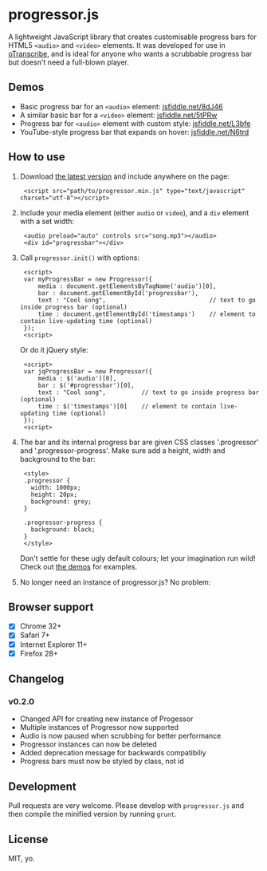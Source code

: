 # progressor.js

A lightweight JavaScript library that creates customisable progress bars for HTML5 `<audio>` and `<video>` elements. It was developed for use in [oTranscribe](http://github.com/oTranscribe/oTranscribe), and is ideal for anyone who wants a scrubbable progress bar but doesn't need a full-blown player.

## Demos

* Basic progress bar for an `<audio>` element: [jsfiddle.net/8dJ46](http://jsfiddle.net/8dJ46/)
* A similar basic bar for a `<video>` element: [jsfiddle.net/5tPRw](http://jsfiddle.net/5tPRw/)
* Progress bar for `<audio>` element with custom style: [jsfiddle.net/L3bfe](http://jsfiddle.net/6GbSK/)
* YouTube-style progress bar that expands on hover: [jsfiddle.net/N6trd](http://jsfiddle.net/N6trd/)

## How to use

1. Download [the latest version](https://raw.github.com/ejb/progressor.js/master/progressor.min.js) and include anywhere on the page:

        <script src="path/to/progressor.min.js" type="text/javascript" charset="utf-8"></script>

2. Include your media element (either `audio` or `video`), and a `div` element with a set width:

        <audio preload="auto" controls src="song.mp3"></audio>
        <div id="progressbar"></div>

3. Call `progressor.init()` with options:

        <script>
        var myProgressBar = new Progressor({
            media : document.getElementsByTagName('audio')[0],
            bar : document.getElementById('progressbar'),
            text : "Cool song",                             // text to go inside progress bar (optional)
            time : document.getElementById('timestamps')    // element to contain live-updating time (optional)
        });
        <script>
            
    Or do it jQuery style:
    
        <script>
        var jqProgressBar = new Progressor({
            media : $('audio')[0],
            bar : $('#progressbar')[0],
            text : "Cool song",          // text to go inside progress bar (optional)
            time : $('timestamps')[0]    // element to contain live-updating time (optional)
        });
        <script>    

4. The bar and its internal progress bar are given CSS classes '.progressor' and '.progressor-progress'. Make sure add a height, width and background to the bar:

        <style>
        .progressor {
          width: 1000px;
          height: 20px;
          background: grey;
        }

        .progressor-progress {
          background: black;
        }
        </style>
        
    Don't settle for these ugly default colours; let your imagination run wild! Check out [the demos](#demos) for examples.
    
5. No longer need an instance of progressor.js? No problem:

    <script>    
    myProgressBar.remove();
    </script>
    
## Browser support

- [x] Chrome 32+
- [x] Safari 7+
- [x] Internet Explorer 11+
- [x] Firefox 28+
    
## Changelog

### v0.2.0

- Changed API for creating new instance of Progessor
- Multiple instances of Progressor now supported
- Audio is now paused when scrubbing for better performance
- Progressor instances can now be deleted
- Added deprecation message for backwards compatibiliy
- Progress bars must now be styled by class, not id
    
## Development

Pull requests are very welcome. Please develop with `progressor.js` and then compile the minified version by running `grunt`.

## License

MIT, yo.
